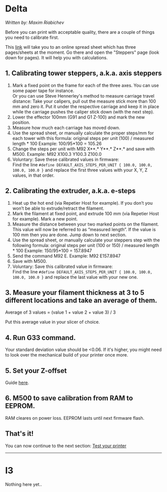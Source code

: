 # Delta
_Written by: Maxim Riabichev_   

Before you can print with acceptable quality, there are a couple of things you need to calibrate first.

This [link](https://goo.gl/7nX3MF) will take you to an online spread sheet which has three pages/sheets at the moment. Go there and open the "Steppers" page (look down for pages). It will help you with calculations.

## 1. Calibrating tower steppers, a.k.a. axis steppers

1. Mark a fixed point on the frame for each of the three axes. You can use some paper tape for instance.  
Or you can use Steve Hennerley's method to measure carriage travel distance: Take your calipers, pull out the measure stick more than 100 mm and zero it. Put it under the respective carriage and keep it in place while the carriage pushes the caliper stick down (with the next step).
2. Lower the effector 100mm (G91 and G1 Z-100) and mark the new position.
3. Measure how much each carriage has moved down.
4. Use the spread sheet, or manually calculate the proper steps/mm for each tower with this formula: original steps per unit (100) / measured length * 100
Example: 100/95*100 = 105.26
5. Change the steps per unit with M92 X**.* Y**.* Z**.* and save with M500. Example: M92 X100.3 Y100.3 Z100.0
6. Voluntary: Save these calibrated values in firmware:  
Find the line `#define DEFAULT_AXIS_STEPS_PER_UNIT { 100.0, 100.0, 100.0, 100.0 }` and replace the first three values with your X, Y, Z values, in that order.

## 2. Calibrating the extruder, a.k.a. e-steps

1. Heat up the hot end (via Repetier Host for example). If you don’t you won’t be able to extrude/retract the filament.
2. Mark the filament at fixed point, and extrude 100 mm (via Repetier Host for example). Mark a new point.
3. Measure the distance between your two marked points on the filament. This value will now be referred to as “measured length”. If the value is 100 mm then you are done. Jump down to next section.
4. Use the spread sheet, or manually calculate your steppers step with the following formula: original steps per unit (100 or 150) / measured length * 100
Example: 150/95*100 = 157.8947
5. Send the command M92 E<your new calculated value>. Example: M92 E157.8947
6. Save with M500.
7. Voluntary: Save this calibrated value in firmware:  
Find the line `#define DEFAULT_AXIS_STEPS_PER_UNIT { 100.0, 100.0, 100.0, 100.0 }` and replace the last value with your new one.

## 3. Measure your filament thickness at 3 to 5 different locations and take an average of them.
Average of 3 values = (value 1 + value 2 + value 3) / 3

Put this average value in your slicer of choice.

## 4. Run G33 command.
Your standard deviation value should be <0.06. If it's higher, you might need to look over the mechanical build of your printer once more.

## 5. Set your Z-offset
Guide [here](https://github.com/FLSun3dp/FLSun-Kossel-Mini/wiki/07.-G33-Auto-Calibration#g33-and-z-offset).

## 6. M500 to save calibration from RAM to EEPROM.
RAM cleares on power loss. EEPROM lasts until next firmware flash.

## That's it!
You can now continue to the next section: [Test your printer](https://github.com/FLSun3dp/FLSun-Kossel-Mini/wiki/03.-Test-your-printer)
***

# I3
Nothing here yet..